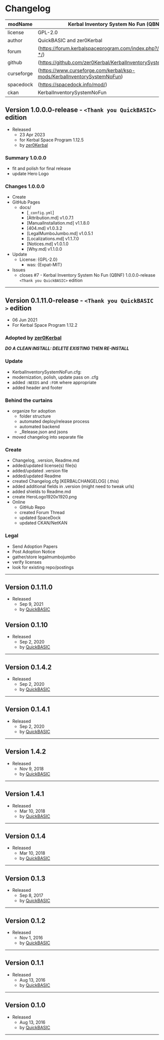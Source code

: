 ﻿# Changelog  
  
| modName    | Kerbal Inventory System No Fun (QBNF)                                   |
| ---------- | ----------------------------------------------------------------------- |
| license    | GPL-2.0                                                                 |
| author     | QuickBASIC and zer0Kerbal                                               |
| forum      | (https://forum.kerbalspaceprogram.com/index.php?/topic/204752-*/)       |
| github     | (https://github.com/zer0Kerbal/KerbalInventorySystemNoFun)              |
| curseforge | (https://www.curseforge.com/kerbal/ksp-mods/KerbalInventorySystemNoFun) |
| spacedock  | (https://spacedock.info/mod/)                                           |
| ckan       | KerbalInventorySystemNoFun                                              |

## Version 1.0.0.0-release - `<Thank you QuickBASIC>` edition

* Released
  * 23 Apr 2023
  * for Kerbal Space Program 1.12.5
  * by [zer0Kerbal](https://github.com/zer0Kerbal)

### Summary 1.0.0.0

* fit and polish for final release
* update Hero Logo

### Changes 1.0.0.0

* Create
* GitHub Pages
  * docs/
    * [`_config.yml`]
    * [Attribution.md] v1.0.7.1
    * [ManualInstallation.md] v1.1.8.0
    * [404.md] v1.0.3.2
    * [LegalMumboJumbo.md] v1.0.5.1
    * [Localizations.md] v1.1.7.0
    * [Notices.md] v1.0.1.0
    * [Why.md] v1.1.0.0
* Update
  * License: {GPL-2.0}
    * was: {Expat-MIT}
* Issues
  * closes #7 - Kerbal Inventory System No Fun (QBNF) 1.0.0.0-release `<Thank you QuickBASIC>` edition

---

## Version 0.1.11.0-release - `<Thank you QuickBASIC >` edition

* 06 Jun 2021
* For Kerbal Space Program 1.12.2

### Adopted by [zer0Kerbal](https://github.com/zer0Kerbal)

***DO A CLEAN INSTALL: DELETE EXISTING THEN RE-INSTALL***

### Update

* KerbalInventorySystemNoFun.cfg:
* modernization, polish, update pass on .cfg
* added `:NEEDS` and `:FOR` where appropriate
* added header and footer

### Behind the curtains

* organize for adoption
  * folder structure
  * automated deploy/release process
  * automated backend
  * _Release.json and jsons
* moved changelog into separate file

### Create

* Changelog, .version, Readme.md
* added/updated license(s) file(s)
* added/updated .version file
* added/updated Readme
* created Changelog.cfg [KERBALCHANGELOG] (.this)
* added additional fields in .version (might need to tweak urls)
* added shields to Readme.md
* create HeroLogo1920x1920.png
* Online
  * GitHub Repo
  * created Forum Thread
  * updated SpaceDock
  * updated CKAN/NetKAN

### Legal

* Send Adoption Papers
* Post Adoption Notice
* gather/store legalmumbojumbo
* verify licenses
* look for existing repo/postings

---

## Version 0.1.11.0

* Released
  * Sep 9, 2021
  * by [QuickBASIC](https://github.com/QuickBASIC)

## Version 0.1.10

* Released
  * Sep 2, 2020
  * by [QuickBASIC](https://github.com/QuickBASIC)

---

## Version 0.1.4.2

* Released
  * Sep 2, 2020
  * by [QuickBASIC](https://github.com/QuickBASIC)

---

## Version 0.1.4.1

* Released
  * Sep 2, 2020
  * by [QuickBASIC](https://github.com/QuickBASIC)

---

## Version 1.4.2

* Released
  * Nov 9, 2018
  * by [QuickBASIC](https://github.com/QuickBASIC)

---

## Version 1.4.1

* Released
  * Mar 10, 2018
  * by [QuickBASIC](https://github.com/QuickBASIC)

---

## Version 0.1.4

* Released
  * Mar 10, 2018
  * by [QuickBASIC](https://github.com/QuickBASIC)

---

## Version 0.1.3

* Released
  * Sep 8, 2017
  * by [QuickBASIC](https://github.com/QuickBASIC)

---

## Version 0.1.2

* Released
  * Nov 1, 2016
  * by [QuickBASIC](https://github.com/QuickBASIC)

---

## Version 0.1.1

* Released
  * Aug 13, 2016
  * by [QuickBASIC](https://github.com/QuickBASIC)

---

## Version 0.1.0

* Released
  * Aug 13, 2016
  * by [QuickBASIC](https://github.com/QuickBASIC)

---